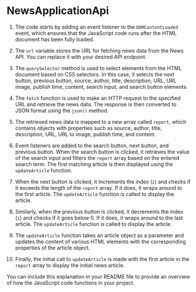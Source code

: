 # NewsApplicationApi
1. The code starts by adding an event listener to the `DOMContentLoaded` event, which ensures that the JavaScript code runs after the HTML document has been fully loaded.

2. The `url` variable stores the URL for fetching news data from the News API. You can replace it with your desired API endpoint.

3. The `querySelector` method is used to select elements from the HTML document based on CSS selectors. In this case, it selects the next button, previous button, source, author, title, description, URL, URL image, publish time, content, search input, and search button elements.

4. The `fetch` function is used to make an HTTP request to the specified URL and retrieve the news data. The response is then converted to JSON format using the `json()` method.

5. The retrieved news data is mapped to a new array called `report`, which contains objects with properties such as source, author, title, description, URL, URL to image, publish time, and content.

6. Event listeners are added to the search button, next button, and previous button. When the search button is clicked, it retrieves the value of the search input and filters the `report` array based on the entered search term. The first matching article is then displayed using the `updateArticle` function.

7. When the next button is clicked, it increments the index (`i`) and checks if it exceeds the length of the `report` array. If it does, it wraps around to the first article. The `updateArticle` function is called to display the article.

8. Similarly, when the previous button is clicked, it decrements the index (`i`) and checks if it goes below 0. If it does, it wraps around to the last article. The `updateArticle` function is called to display the article.

9. The `updateArticle` function takes an article object as a parameter and updates the content of various HTML elements with the corresponding properties of the article object.

10. Finally, the initial call to `updateArticle` is made with the first article in the `report` array to display the initial news article.

You can include this explanation in your README file to provide an overview of how the JavaScript code functions in your project.